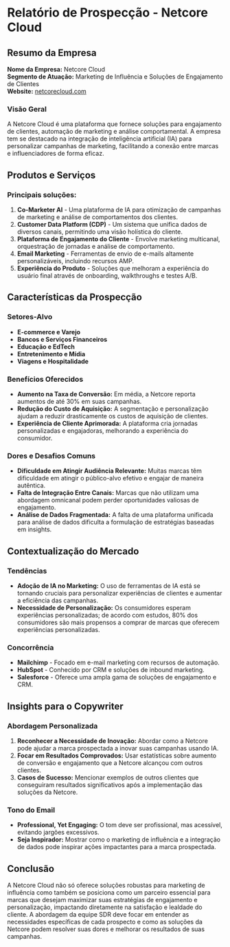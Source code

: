 # Relatório de Prospecção - Netcore Cloud

## Resumo da Empresa
**Nome da Empresa:** Netcore Cloud  
**Segmento de Atuação:** Marketing de Influência e Soluções de Engajamento de Clientes  
**Website:** [netcorecloud.com](http://www.netcorecloud.com)

### Visão Geral
A Netcore Cloud é uma plataforma que fornece soluções para engajamento de clientes, automação de marketing e análise comportamental. A empresa tem se destacado na integração de inteligência artificial (IA) para personalizar campanhas de marketing, facilitando a conexão entre marcas e influenciadores de forma eficaz.

## Produtos e Serviços
### Principais soluções:
1. **Co-Marketer AI** - Uma plataforma de IA para otimização de campanhas de marketing e análise de comportamentos dos clientes.
2. **Customer Data Platform (CDP)** - Um sistema que unifica dados de diversos canais, permitindo uma visão holística do cliente.
3. **Plataforma de Engajamento do Cliente** - Envolve marketing multicanal, orquestração de jornadas e análise de comportamento.
4. **Email Marketing** - Ferramentas de envio de e-mails altamente personalizáveis, incluindo recursos AMP.
5. **Experiência do Produto** - Soluções que melhoram a experiência do usuário final através de onboarding, walkthroughs e testes A/B.

## Características da Prospecção
### Setores-Alvo
- **E-commerce e Varejo**
- **Bancos e Serviços Financeiros**
- **Educação e EdTech**
- **Entretenimento e Mídia**
- **Viagens e Hospitalidade**

### Benefícios Oferecidos
- **Aumento na Taxa de Conversão:** Em média, a Netcore reporta aumentos de até 30% em suas campanhas.
- **Redução do Custo de Aquisição:** A segmentação e personalização ajudam a reduzir drasticamente os custos de aquisição de clientes.
- **Experiência de Cliente Aprimorada:** A plataforma cria jornadas personalizadas e engajadoras, melhorando a experiência do consumidor.

### Dores e Desafios Comuns
- **Dificuldade em Atingir Audiência Relevante:** Muitas marcas têm dificuldade em atingir o público-alvo efetivo e engajar de maneira autêntica.
- **Falta de Integração Entre Canais:** Marcas que não utilizam uma abordagem omnicanal podem perder oportunidades valiosas de engajamento.
- **Análise de Dados Fragmentada:** A falta de uma plataforma unificada para análise de dados dificulta a formulação de estratégias baseadas em insights.

## Contextualização do Mercado
### Tendências
- **Adoção de IA no Marketing:** O uso de ferramentas de IA está se tornando cruciais para personalizar experiências de clientes e aumentar a eficiência das campanhas.
- **Necessidade de Personalização:** Os consumidores esperam experiências personalizadas; de acordo com estudos, 80% dos consumidores são mais propensos a comprar de marcas que oferecem experiências personalizadas.

### Concorrência
- **Mailchimp** - Focado em e-mail marketing com recursos de automação.
- **HubSpot** - Conhecido por CRM e soluções de inbound marketing.
- **Salesforce** - Oferece uma ampla gama de soluções de engajamento e CRM.

## Insights para o Copywriter
### Abordagem Personalizada
1. **Reconhecer a Necessidade de Inovação:** Abordar como a Netcore pode ajudar a marca prospectada a inovar suas campanhas usando IA.
2. **Focar em Resultados Comprovados:** Usar estatísticas sobre aumento de conversão e engajamento que a Netcore alcançou com outros clientes.
3. **Casos de Sucesso:** Mencionar exemplos de outros clientes que conseguiram resultados significativos após a implementação das soluções da Netcore.

### Tono do Email
- **Professional, Yet Engaging:** O tom deve ser profissional, mas acessível, evitando jargões excessivos.
- **Seja Inspirador:** Mostrar como o marketing de influência e a integração de dados pode inspirar ações impactantes para a marca prospectada.

## Conclusão
A Netcore Cloud não só oferece soluções robustas para marketing de influência como também se posiciona como um parceiro essencial para marcas que desejam maximizar suas estratégias de engajamento e personalização, impactando diretamente na satisfação e lealdade do cliente. A abordagem da equipe SDR deve focar em entender as necessidades específicas de cada prospecto e como as soluções da Netcore podem resolver suas dores e melhorar os resultados de suas campanhas.